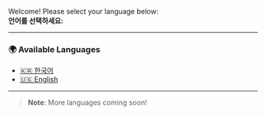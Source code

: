 Welcome! Please select your language below:  
**언어를 선택하세요:**

---

### 🌍 Available Languages

- [🇰🇷 한국어](./ko/index.md)
- [🇺🇸 English](./en/index.md)

---

> **Note**: More languages coming soon!
